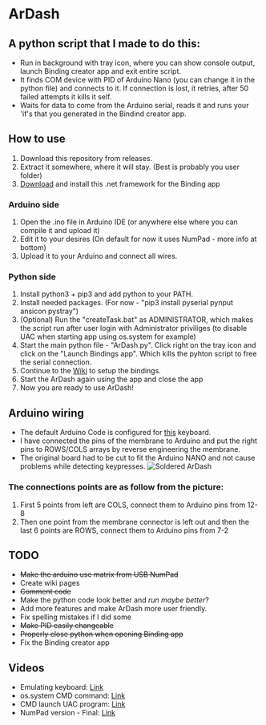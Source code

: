 # ArDash

## A python script that I made to do this:
* Run in background with tray icon, where you can show console output, launch Binding creator app and exit entire script.
* It finds COM device with PID of Arduino Nano (you can change it in the python file) and connects to it. If connection is lost, it retries, after 50 failed attempts it kills it self.
* Waits for data to come from the Arduino serial, reads it and runs your 'if's that you generated in the Bindind creator app.

## How to use
1. Download this repository from releases.
2. Extract it somewhere, where it will stay. (Best is probably you user folder)
3. [Download](http://go.microsoft.com/fwlink/?LinkId=863262) and install this .net framework for the Binding app
### Arduino side
1. Open the .ino file in Arduino IDE (or anywhere else where you can compile it and upload it)
2. Edit it to your desires (On default for now it uses NumPad - more info at bottom)
3. Upload it to your Arduino and connect all wires.
### Python side
1. Install python3 + pip3 and add python to your PATH.
2. Install needed packages. (For now - "pip3 install pyserial pynput ansicon pystray")
3. (Optional) Run the "createTask.bat" as ADMINISTRATOR, which makes the script run after user login with Administrator priviliges (to disable UAC when starting app using os.system for example)
4. Start the main python file - "ArDash.py". Click right on the tray icon and click on the "Launch Bindings app". Which kills the pyhton script to free the serial connection.
5. Continue to the [Wiki](https://github.com/NCPlyn/ArDash/wiki/How-to-use-Binding-creator-app) to setup the bindings.
6. Start the ArDash again using the app and close the app
7. Now you are ready to use ArDash!

## Arduino wiring
* The default Arduino Code is configured for [this](https://www.aliexpress.com/item/1005001743404535.html) keyboard.
* I have connected the pins of the membrane to Arduino and put the right pins to ROWS/COLS arrays by reverse engineering the membrane.
* The original board had to be cut to fit the Arduino NANO and not cause problems while detecting keypresses.
![Soldered ArDash](http://imgload.hys.cz/ardash/IMG_20210427_181650.jpg)
### The connections points are as follow from the picture:
1. First 5 points from left are COLS, connect them to Arduino pins from 12-8
2. Then one point from the membrane connector is left out and then the last 6 points are ROWS, connect them to Arduino pins from 7-2

## TODO
* ~~Make the arduino use matrix from USB NumPad~~
* Create wiki pages
* ~~Comment code~~
* Make the python code look better and *run maybe better*?
* Add more features and make ArDash more user friendly.
* Fix spelling mistakes if I did some
* ~~Make PID easily changeable~~
* ~~Properly close python when opening Binding app~~
* Fix the Binding creator app

## Videos
* Emulating keyboard: [Link](http://imgload.hys.cz/ardash/keypress.mp4)
* os.system CMD command: [Link](http://imgload.hys.cz/ardash/oscommand.mp4)
* CMD launch UAC program: [Link](http://imgload.hys.cz/ardash/programuac.mp4)
* NumPad version - Final: [Link](http://imgload.hys.cz/ardash/final.mp4)
